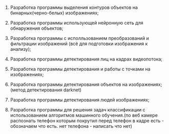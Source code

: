 1.  Разработка программы выделения контуров объектов на бинарных(черно-белых)
    изображениях;

2.  Разработка программы использующей нейронную сеть для обнаружения
    объектов;

3.  Разработка программы с исполльзованием преобразований и фильтрации
    изображений (всё для подготовки изображения к анализу);

4.  Разработка программы детектирования лиц на кадрах видеопотока;

5.  Разработка программы детектирования и работы с точками на
    изображениях;

6.  Разработка программы детектирования объектов на изображениях;
    (метод детектирования darknet)
7.  Разработка программы детектирования людей изображениях;

8.  Разработка программы для решения задач классификации с
    использованием алгоритмов машинного обучения.(по веб камере
    распознать телефон которым покрутил перед
    телефон в кадре есть - обозначаем что есть. нет телефона -
    написать что нет)
    


